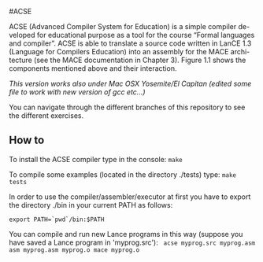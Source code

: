 #ACSE

ACSE (Advanced Compiler System for Education) is a simple compiler de- veloped for educational purpose as a tool for the course “Formal languages and compiler”. ACSE is able to translate a source code written in LanCE 1.3 (Language for Compilers Education) into an assembly for the MACE archi- tecture (see the MACE documentation in Chapter 3). Figure 1.1 shows the components mentioned above and their interaction.

_This version works also under Mac OSX Yosemite/El Capitan (edited some file to work with new version of gcc etc...)_

You can navigate through the different branches of this repository to see the different exercises.

## How to

To install the ACSE compiler type in the console:
 `make`

To compile some examples (located in the directory ./tests) type:
 `make tests`


In order to use the compiler/assembler/executor at first you have
to export the directory ./bin in your current PATH as follows:

``export PATH=`pwd`/bin:$PATH``


You can compile and run new Lance programs in this way (suppose you
have saved a Lance program in 'myprog.src'):
`
 acse myprog.src myprog.asm
 asm myprog.asm myprog.o
 mace myprog.o`
